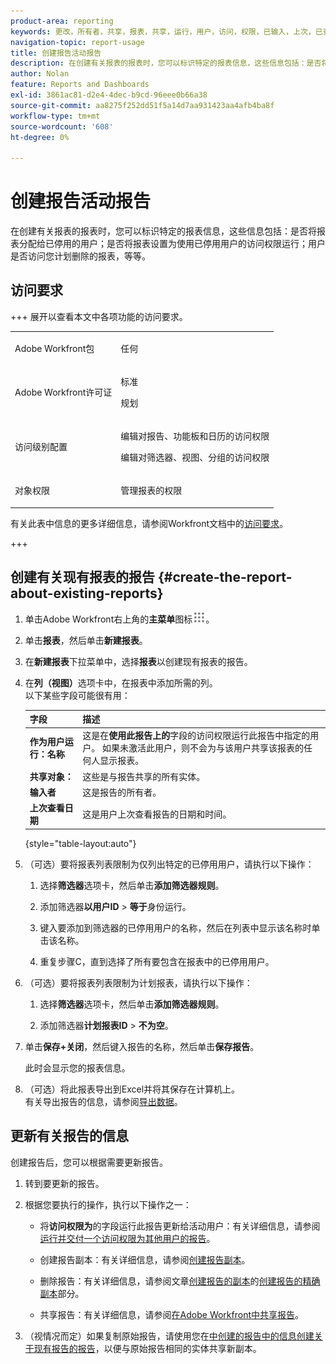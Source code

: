 ```yaml
---
product-area: reporting
keywords: 更改，所有者，共享，报表，共享，运行，用户，访问，权限，已输入，上次，已查看，日期，报表，活动
navigation-topic: report-usage
title: 创建报告活动报告
description: 在创建有关报表的报表时，您可以标识特定的报表信息，这些信息包括：是否将报表分配给已停用的用户；是否将报表设置为使用已停用用户的访问权限运行；用户是否访问您计划删除的报表，等等。
author: Nolan
feature: Reports and Dashboards
exl-id: 3861ac81-d2e4-4dec-b9cd-96eee0b66a38
source-git-commit: aa8275f252dd51f5a14d7aa931423aa4afb4ba8f
workflow-type: tm+mt
source-wordcount: '608'
ht-degree: 0%

---
```


# 创建报告活动报告

在创建有关报表的报表时，您可以标识特定的报表信息，这些信息包括：是否将报表分配给已停用的用户；是否将报表设置为使用已停用用户的访问权限运行；用户是否访问您计划删除的报表，等等。

## 访问要求

+++ 展开以查看本文中各项功能的访问要求。 

<table style="table-layout:auto"> 
 <col> 
 <col> 
 <tbody> 
  <tr> 
   <td role="rowheader">Adobe Workfront包</td> 
   <td> <p>任何</p> </td> 
  </tr> 
  <tr> 
   <td role="rowheader">Adobe Workfront许可证</td> 
   <td> 
   <p>标准</p>
   <p>规划 </p> </td> 
  </tr> 
  <tr> 
   <td role="rowheader">访问级别配置</td> 
   <td> <p>编辑对报告、功能板和日历的访问权限</p> <p>编辑对筛选器、视图、分组的访问权限</p></td> 
  </tr> 
  <tr> 
   <td role="rowheader">对象权限</td> 
   <td> <p>管理报表的权限</p></td> 
  </tr> 
 </tbody> 
</table>

有关此表中信息的更多详细信息，请参阅Workfront文档中的[访问要求](/help/quicksilver/administration-and-setup/add-users/access-levels-and-object-permissions/access-level-requirements-in-documentation.md)。

+++

## 创建有关现有报表的报告 {#create-the-report-about-existing-reports}

1. 单击Adobe Workfront右上角的&#x200B;**主菜单**&#x200B;图标![主菜单图标](assets/main-menu-icon.png)。
1. 单击&#x200B;**报表**，然后单击&#x200B;**新建报表**。
1. 在&#x200B;**新建报表**&#x200B;下拉菜单中，选择&#x200B;**报表**&#x200B;以创建现有报表的报告。

1. 在&#x200B;**列（视图）**&#x200B;选项卡中，在报表中添加所需的列。\
   以下某些字段可能很有用：

   | 字段 | 描述 |
   |---|---|
   | **作为用户运行：名称** | 这是在&#x200B;**使用此报告上的**&#x200B;字段的访问权限运行此报告中指定的用户。 如果未激活此用户，则不会为与该用户共享该报表的任何人显示报表。 |
   | **共享对象：** | 这些是与报告共享的所有实体。 |
   | **输入者** | 这是报告的所有者。 |
   | **上次查看日期** | 这是用户上次查看报告的日期和时间。 |

   {style="table-layout:auto"}

1. （可选）要将报表列表限制为仅列出特定的已停用用户，请执行以下操作：

   1. 选择&#x200B;**筛选器**&#x200B;选项卡，然后单击&#x200B;**添加筛选器规则**。

   1. 添加筛选器&#x200B;**以用户ID** > **等于**&#x200B;身份运行。

   1. 键入要添加到筛选器的已停用用户的名称，然后在列表中显示该名称时单击该名称。
   1. 重复步骤C，直到选择了所有要包含在报表中的已停用用户。

1. （可选）要将报表列表限制为计划报表，请执行以下操作：

   1. 选择&#x200B;**筛选器**&#x200B;选项卡，然后单击&#x200B;**添加筛选器规则**。

   1. 添加筛选器&#x200B;**计划报表ID** > **不为空**。

1. 单击&#x200B;**保存+关闭**，然后键入报告的名称，然后单击&#x200B;**保存报告**。

   此时会显示您的报表信息。

1. （可选）将此报表导出到Excel并将其保存在计算机上。\
   有关导出报告的信息，请参阅[导出数据](../../../reports-and-dashboards/reports/creating-and-managing-reports/export-data.md)。

## 更新有关报告的信息

创建报告后，您可以根据需要更新报告。

1. 转到要更新的报告。
1. 根据您要执行的操作，执行以下操作之一：

   * 将&#x200B;**访问权限为**&#x200B;的字段运行此报告更新给活动用户：有关详细信息，请参阅[运行并交付一个访问权限为其他用户的报告](../../../reports-and-dashboards/reports/creating-and-managing-reports/run-deliver-report-access-rights-another-user.md)。

   * 创建报告副本：有关详细信息，请参阅[创建报告副本](../../../reports-and-dashboards/reports/creating-and-managing-reports/create-copy-report.md)。
   * 删除报告：有关详细信息，请参阅文章[创建报告的副本](../../../reports-and-dashboards/reports/creating-and-managing-reports/create-copy-report.md#update2)的[创建报告的精确副本](../../../reports-and-dashboards/reports/creating-and-managing-reports/create-copy-report.md)部分。

   * 共享报告：有关详细信息，请参阅[在Adobe Workfront中共享报告](../../../reports-and-dashboards/reports/creating-and-managing-reports/share-report.md)。

1. （视情况而定）如果复制原始报告，请使用您在[中创建的报告中的信息创建关于现有报告的报告](#create-the-report-about-existing-reports)，以便与原始报告相同的实体共享新副本。
